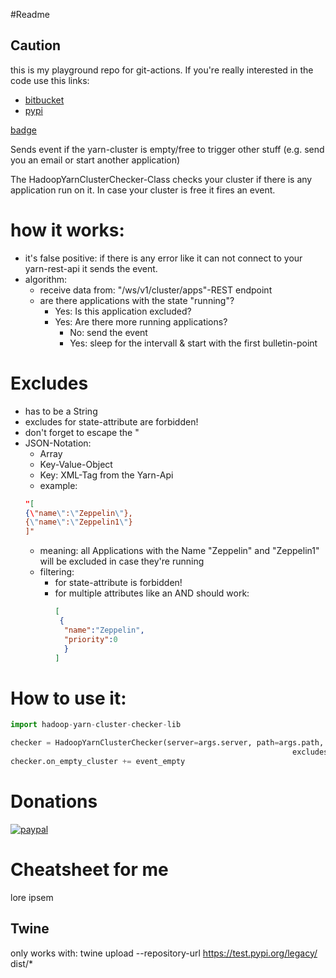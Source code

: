 #Readme
## Caution
this is my playground repo for git-actions. 
If you're really interested in the code use this links:
* [bitbucket](https://bitbucket.org/ffischer/hadoop-yarn-cluster-checker-model/src/master/)
* [pypi](https://pypi.org/project/hadoop-yarn-cluster-checker-lib/)

[badge](https://github.com/ffischer1984/hadoop-yarn-cluster-checker-lib/workflows/tests/badge.svg?raw=true)

Sends event if the yarn-cluster is empty/free to trigger other stuff (e.g. send you an email or start another application)

The HadoopYarnClusterChecker-Class checks your cluster if there is any application run on it. In case your cluster is free it fires an event.

# how it works:
* it's false positive: if there is any error like it can not connect to your yarn-rest-api it sends the event.
* algorithm:
  * receive data from: "/ws/v1/cluster/apps"-REST endpoint
  * are there applications with the state "running"?
    * Yes: Is this application excluded?
    * Yes: Are there more running applications?
      * No: send the event
      * Yes: sleep for the intervall & start with the first bulletin-point
# Excludes
* has to be a String
* excludes for state-attribute are forbidden!
* don't forget to escape the \"
* JSON-Notation:
  * Array
  * Key-Value-Object
  * Key: XML-Tag from the Yarn-Api
  * example: 
  ```json
  "[
  {\"name\":\"Zeppelin\"},
  {\"name\":\"Zeppelin1\"}
  ]"
  ```
    * meaning: all Applications with the Name "Zeppelin" and "Zeppelin1" will be excluded in case they're running
    * filtering:
      * for state-attribute is forbidden!
      * for multiple attributes like an AND should work:
        ```json
        [
         {
          "name":"Zeppelin", 
          "priority":0
          }
        ]
        ```

# How to use it:

```python
import hadoop-yarn-cluster-checker-lib

checker = HadoopYarnClusterChecker(server=args.server, path=args.path, intervall=args.intervall, log=args.log,
                                                               excludes=args.excludes)
checker.on_empty_cluster += event_empty
```

# Donations
[![paypal](https://www.paypalobjects.com/en_US/DK/i/btn/btn_donateCC_LG.gif)](https://www.paypal.com/cgi-bin/webscr?cmd=_s-xclick&hosted_button_id=EN22Z95HKGD74&source=url) 

# Cheatsheet for me
lore ipsem
## Twine
only works with: twine upload --repository-url https://test.pypi.org/legacy/ dist/*
